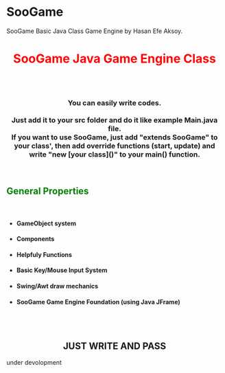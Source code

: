 # SooGame
SooGame Basic Java Class Game Engine by Hasan Efe Aksoy.

<center><h1 style="color: red;"><b>SooGame Java Game Engine Class</b></h1></center>
<br>
<br>
<center><p><h3>You can easily write codes.<br><br>Just add it to your src folder and do it like example Main.java file.<br>If you want to use SooGame, just add "extends SooGame" to your class', then add override functions (start, update) and write "new [your class]()" to your main() function.</h3></p></center>
<br>
<h2 style="color: green;">General Properties</h2>
<br>
<ul>
  <li><h4>GameObject system</h4></li>
  <li><h4>Components</h4></li>
  <li><h4>Helpfuly Functions</h4></li>
  <li><h4>Basic Key/Mouse Input System</h4></li>
  <li><h4>Swing/Awt draw mechanics</h4></li>
  <li><h4>SooGame Game Engine Foundation (using Java JFrame)</h4></li>
</ul>
<br>
<br>
<center><h2>JUST WRITE AND PASS</h2></center>
under devolopment
